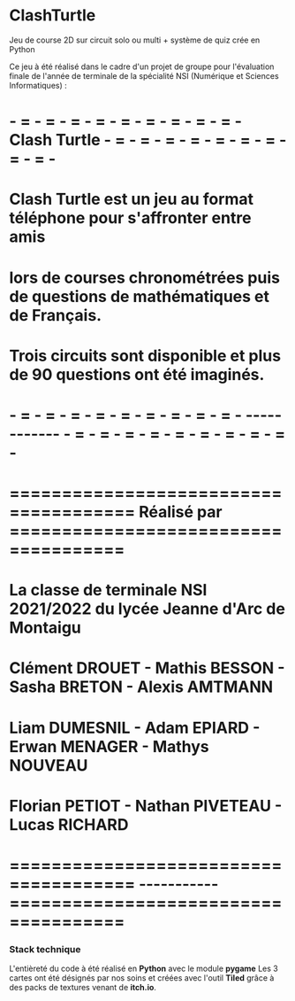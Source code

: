 # ClashTurtle
Jeu de course 2D sur circuit solo ou multi + système de quiz crée en Python

Ce jeu à été réalisé dans le cadre d'un projet de groupe pour l'évaluation finale de l'année de terminale de la spécialité NSI (Numérique et Sciences Informatiques) :


# - = - = - = - = - = - = - = - = - = - Clash Turtle - = - = - = - = - = - = - = - = - = - #
#                                                                                          #
#          Clash Turtle est un jeu au format téléphone pour s'affronter entre amis         #
#     lors de courses chronométrées puis de questions de mathématiques et de Français.     #
#         Trois circuits sont disponible et plus de 90 questions ont été imaginés.         #
#                                                                                          #
# - = - = - = - = - = - = - = - = - = - ------------ - = - = - = - = - = - = - = - = - = - #


# ====================================== Réalisé par ===================================== #
#                                                                                          #
#          La classe de terminale NSI 2021/2022 du lycée Jeanne d'Arc de Montaigu          #
#              Clément DROUET - Mathis BESSON - Sasha BRETON - Alexis AMTMANN              #
#               Liam DUMESNIL - Adam EPIARD - Erwan MENAGER - Mathys NOUVEAU               #
#                     Florian PETIOT - Nathan PIVETEAU - Lucas RICHARD                     #
#                                                                                          #
# ====================================== ----------- ===================================== #


### Stack technique
L'entièreté du code à été réalisé en **Python** avec le module __pygame__
Les 3 cartes ont été désignés par nos soins et créées avec l'outil **Tiled** grâce à des packs de textures venant de __itch.io__.
